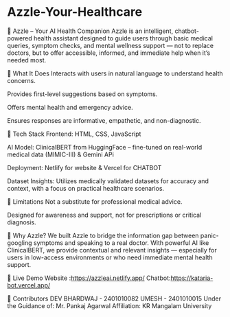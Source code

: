 # Azzle-Your-Healthcare
💊 Azzle – Your AI Health Companion
Azzle is an intelligent, chatbot-powered health assistant designed to guide users through basic medical queries, symptom checks, and mental wellness support — not to replace doctors, but to offer accessible, informed, and immediate help when it’s needed most.

🧠 What It Does
Interacts with users in natural language to understand health concerns.

Provides first-level suggestions based on symptoms.

Offers mental health and emergency advice.

Ensures responses are informative, empathetic, and non-diagnostic.

🧰 Tech Stack
Frontend: HTML, CSS, JavaScript

AI Model: ClinicalBERT from HuggingFace – fine-tuned on real-world medical data (MIMIC-III) & Gemini APi

Deployment: Netlify for website & Vercel for CHATBOT

Dataset Insights: Utilizes medically validated datasets for accuracy and context, with a focus on practical healthcare scenarios.

🚫 Limitations
Not a substitute for professional medical advice.

Designed for awareness and support, not for prescriptions or critical diagnosis.

🎯 Why Azzle?
We built Azzle to bridge the information gap between panic-googling symptoms and speaking to a real doctor. With powerful AI like ClinicalBERT, we provide contextual and relevant insights — especially for users in low-access environments or who need immediate mental health support.

📍 Live Demo
    Website :https://azzleai.netlify.app/ 
    Chatbot:https://kataria-bot.vercel.app/

👥 Contributors
DEV BHARDWAJ - 2401010082
UMESH - 2401010015
Under the Guidance of: Mr. Pankaj Agarwal
Affiliation: KR Mangalam University

